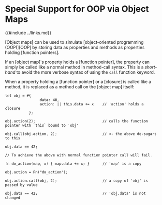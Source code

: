Special Support for OOP via Object Maps
======================================

{{#include ../links.md}}

[Object maps] can be used to simulate [object-oriented programming (OOP)][OOP] by storing data
as properties and methods as properties holding [function pointers].

If an [object map]'s property holds a [function pointer], the property can simply be called like
a normal method in method-call syntax.  This is a _short-hand_ to avoid the more verbose syntax
of using the `call` function keyword.

When a property holding a [function pointer] or a [closure] is called like a method, it is replaced
as a method call on the [object map] itself:

```rust,no_run
let obj = #{
                data: 40,
                action: || this.data += x    // 'action' holds a closure
           };

obj.action(2);                               // calls the function pointer with `this` bound to 'obj'

obj.call(obj.action, 2);                     // <- the above de-sugars to this

obj.data == 42;

// To achieve the above with normal function pointer call will fail.

fn do_action(map, x) { map.data += x; }      // 'map' is a copy

obj.action = Fn("do_action");

obj.action.call(obj, 2);                     // a copy of 'obj' is passed by value

obj.data == 42;                              // 'obj.data' is not changed
```
